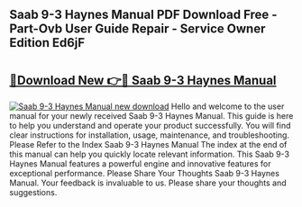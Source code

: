 ## Saab 9-3 Haynes Manual PDF Download Free - Part-Ovb User Guide Repair - Service Owner Edition Ed6jF

# <h2><a href="http://cf18736.oget.top/?id=Saab+9-3+Haynes+Manual">🔗Download New 👉🔴 Saab 9-3 Haynes Manual</a></h2>

[![Saab 9-3 Haynes Manual new download](https://i.imgur.com/5g1atiW.png)](http://cf18736.oget.top/?id=Saab+9-3+Haynes+Manual)
Hello and welcome to the user manual for your newly received Saab 9-3 Haynes Manual. This guide is here to help you understand and operate your product successfully. You will find clear instructions for installation, usage, maintenance, and troubleshooting. Please Refer to the Index Saab 9-3 Haynes Manual The index at the end of this manual can help you quickly locate relevant information. This Saab 9-3 Haynes Manual features a powerful engine and innovative features for exceptional performance. Please Share Your Thoughts Saab 9-3 Haynes Manual. Your feedback is invaluable to us. Please share your thoughts and suggestions.
